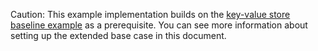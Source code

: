 Caution: This example implementation builds on the [key-value store baseline
example](/docs/development/languages/fidl/examples/key-value-store#creating_a_write-only_key-value_store)
as a prerequisite. You can see more information about setting up the extended
base case in this document.
